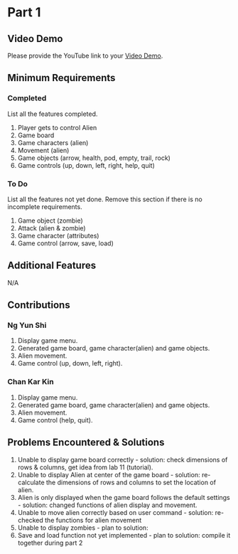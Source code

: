 # Part 1

## Video Demo

Please provide the YouTube link to your [Video Demo](https://youtube.com).

## Minimum Requirements

### Completed

List all the features completed.

1. Player gets to control Alien
2. Game board
3. Game characters (alien)
4. Movement (alien)
5. Game objects (arrow, health, pod, empty, trail, rock)
6. Game controls (up, down, left, right, help, quit)

### To Do

List all the features not yet done. Remove this section if there is no incomplete requirements.

1. Game object (zombie)
2. Attack (alien & zombie)
3. Game character (attributes)
4. Game control (arrow, save, load)

## Additional Features

N/A

## Contributions

### Ng Yun Shi

1. Display game menu.
2. Generated game board, game character(alien) and game objects.
3. Alien movement.
4. Game control (up, down, left, right).

### Chan Kar Kin

1. Display game menu.
2. Generated game board, game character(alien) and game objects.
3. Alien movement.
4. Game control (help, quit).


## Problems Encountered & Solutions

1. Unable to display game board correctly - solution: check dimensions of rows & columns, get idea from lab 11 (tutorial).
2. Unable to display Alien at center of the game board - solution: re-calculate the dimensions of rows and columns to set the location of alien.
3. Alien is only displayed when the game board follows the default settings - solution: changed functions of alien display and movement.
4. Unable to move alien correctly based on user command - solution: re-checked the functions for alien movement
5. Unable to display zombies - plan to solution:  
6. Save and load function not yet implemented - plan to solution: compile it together during part 2
